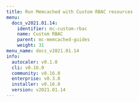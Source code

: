 ```yaml
---
title: Run Memcached with Custom RBAC resources
menu:
  docs_v2021.01.14:
    identifier: mc-custom-rbac
    name: Custom RBAC
    parent: mc-memcached-guides
    weight: 31
menu_name: docs_v2021.01.14
info:
  autocaler: v0.1.0
  cli: v0.16.0
  community: v0.16.0
  enterprise: v0.3.0
  installer: v0.16.0
  version: v2021.01.14
---
```


